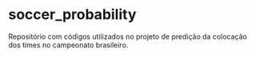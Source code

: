 # soccer_probability
Repositório com códigos utilizados no projeto de predição da colocação dos times no campeonato brasileiro.

